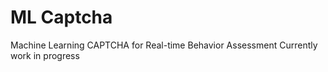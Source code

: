 # ML Captcha
 Machine Learning CAPTCHA for Real-time Behavior Assessment 
Currently work in progress
